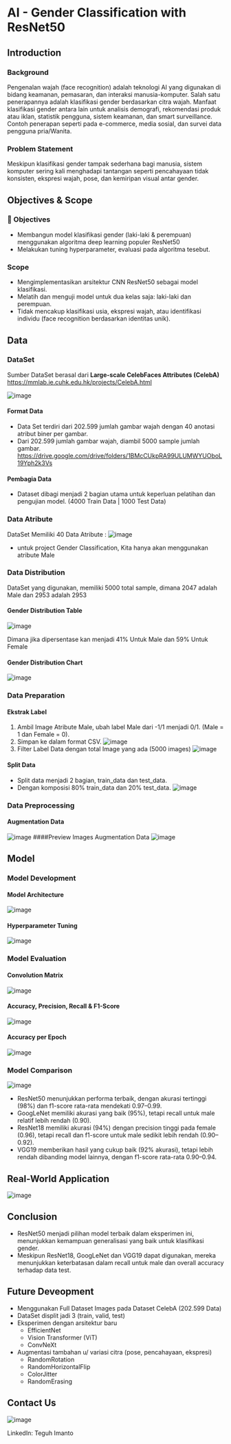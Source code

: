 # AI - Gender Classification with ResNet50
## Introduction
### Background
Pengenalan wajah (face recognition) adalah teknologi AI yang digunakan di bidang keamanan, pemasaran, dan interaksi manusia-komputer. Salah satu penerapannya adalah klasifikasi gender berdasarkan citra wajah.
Manfaat klasifikasi gender antara lain untuk analisis demografi, rekomendasi produk atau iklan, statistik pengguna, sistem keamanan, dan smart surveillance. Contoh penerapan seperti pada e-commerce, media sosial, dan survei data pengguna pria/Wanita. 

### Problem Statement
Meskipun klasifikasi gender tampak sederhana bagi manusia, sistem komputer sering kali menghadapi tantangan seperti pencahayaan tidak konsisten, ekspresi wajah, pose, dan kemiripan visual antar gender. 



## Objectives & Scope
### 🎯 Objectives
- Membangun model klasifikasi gender (laki-laki & perempuan) menggunakan algoritma deep learning populer ResNet50
- Melakukan tuning hyperparameter, evaluasi pada algoritma tesebut.
### Scope
- Mengimplementasikan arsitektur CNN ResNet50 sebagai model klasifikasi.
- Melatih dan menguji model untuk dua kelas saja: laki-laki dan perempuan.
- Tidak mencakup klasifikasi usia, ekspresi wajah, atau identifikasi individu (face recognition berdasarkan identitas unik).



## Data
### DataSet
Sumber DataSet berasal dari **Large-scale CelebFaces Attributes (CelebA)**
https://mmlab.ie.cuhk.edu.hk/projects/CelebA.html

![image](https://github.com/user-attachments/assets/02ce7651-8498-483e-aa99-df22f9a040e7)

#### Format Data
- Data Set terdiri dari 202.599 jumlah gambar wajah dengan 40 anotasi atribut biner per gambar.
- Dari 202.599 jumlah gambar wajah, diambil 5000 sample jumlah gambar. https://drive.google.com/drive/folders/1BMcCUkpRA99ULUMWYUOboL19Yph2k3Vs

#### Pembagia Data
- Dataset dibagi menjadi 2 bagian utama untuk keperluan pelatihan dan pengujian model. (4000 Train Data | 1000 Test Data)

### Data Atribute
DataSet Memiliki 40 Data Atribute :
![image](https://github.com/user-attachments/assets/17d0daa6-be6b-4d27-a13e-13b1675bc4e5)
- untuk project Gender Classification, Kita hanya akan menggunakan atribute Male

### Data Distribution
DataSet yang digunakan, memiliki 5000 total sample, dimana 2047 adalah Male dan 2953 adalah 2953
#### Gender Distribution Table
![image](https://github.com/user-attachments/assets/5a004979-5d2d-4709-94d3-9bfd31313b44)

Dimana jika dipersentase kan menjadi 41% Untuk Male dan 59% Untuk Female
#### Gender Distribution Chart
![image](https://github.com/user-attachments/assets/49cadd7f-1e41-4785-8f8e-0f472fe4ea49)

### Data Preparation
#### Ekstrak Label
1. Ambil Image Atribute Male, ubah label Male dari -1/1 menjadi 0/1. (Male = 1 dan Female = 0).
2. Simpan ke dalam format CSV.
![image](https://github.com/user-attachments/assets/f414b567-0bce-4287-aa69-2db64aeaf89b)
3. Filter Label Data dengan total Image yang ada (5000 images)
![image](https://github.com/user-attachments/assets/5a3f125e-e141-4993-8ea9-12344266ed4d)

#### Split Data
- Split data menjadi 2 bagian, train_data dan test_data.
- Dengan komposisi 80% train_data dan 20% test_data.
![image](https://github.com/user-attachments/assets/0afa5809-583b-4874-9df5-0d000c7ebd5d)

### Data Preprocessing
#### Augmentation Data
![image](https://github.com/user-attachments/assets/5ba9cb15-2e5d-451b-bf99-7981401b3776)
####Preview Images Augmentation Data
![image](https://github.com/user-attachments/assets/976eaf15-56ba-4160-8b5b-ce360d1047f0)

## Model 
### Model Development
#### Model Architecture
![image](https://github.com/user-attachments/assets/f9ac3540-732d-437e-8d6c-be34f4123655)
#### Hyperparameter Tuning
![image](https://github.com/user-attachments/assets/56ad19bb-9846-461d-ac71-fb595448d96e)
### Model Evaluation
#### Convolution Matrix
![image](https://github.com/user-attachments/assets/c8eed8a6-3170-4cb3-b6f3-960ff165dc2d)
#### Accuracy, Precision, Recall & F1-Score
![image](https://github.com/user-attachments/assets/e8f3a750-d5a8-4ea5-abf4-b171b690b5ae)
#### Accuracy per Epoch
![image](https://github.com/user-attachments/assets/1924ec5a-390d-416a-b695-40cccad3e870)

### Model Comparison
![image](https://github.com/user-attachments/assets/6741aebc-02b4-4745-ac81-2ab0cc1a83c8)

- ResNet50 menunjukkan performa terbaik, dengan akurasi tertinggi (98%) dan f1-score rata-rata mendekati 0.97–0.99.
- GoogLeNet memiliki akurasi yang baik (95%), tetapi recall untuk male relatif lebih rendah (0.90).
- ResNet18 memiliki akurasi (94%) dengan precision tinggi pada female (0.96), tetapi recall dan f1-score untuk male sedikit lebih rendah (0.90–0.92).
- VGG19 memberikan hasil yang cukup baik (92% akurasi), tetapi lebih rendah dibanding model lainnya, dengan f1-score rata-rata 0.90–0.94.
  
## Real-World Application
![image](https://github.com/user-attachments/assets/1ce5479c-4568-4f4c-a330-282fbe71b54a)

## Conclusion
- ResNet50 menjadi pilihan model terbaik dalam eksperimen ini, menunjukkan kemampuan generalisasi yang baik untuk klasifikasi gender.
- Meskipun ResNet18, GoogLeNet dan VGG19 dapat digunakan, mereka menunjukkan keterbatasan dalam recall untuk male dan overall accuracy terhadap data test.

## Future Deveopment
- Menggunakan Full Dataset Images pada Dataset CelebA (202.599 Data)
- DataSet displit jadi 3 (train, valid, test)
- Eksperimen dengan arsitektur baru
  - EfficientNet
  - Vision Transformer (ViT)
  - ConvNeXt
- Augmentasi tambahan u/ variasi citra (pose, pencahayaan, ekspresi)
  - RandomRotation
  - RandomHorizontalFlip
  - ColorJitter
  - RandomErasing

## Contact Us
![image](https://github.com/user-attachments/assets/9fa85b8d-29e5-4c7f-a888-df30b29b28a3)

LinkedIn: Teguh Imanto





